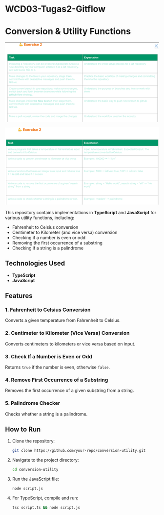 # WCD03-Tugas2-Gitflow
 
# Conversion & Utility Functions

![alt text](<Image/excercise2 part1.png>)

![alt text](<Image/excercise2 part2.png>)

This repository contains implementations in **TypeScript** and **JavaScript** for various utility functions, including:
- Fahrenheit to Celsius conversion
- Centimeter to Kilometer (and vice versa) conversion
- Checking if a number is even or odd
- Removing the first occurrence of a substring
- Checking if a string is a palindrome

## Technologies Used
- **TypeScript**
- **JavaScript**

## Features
### 1. Fahrenheit to Celsius Conversion
Converts a given temperature from Fahrenheit to Celsius.

### 2. Centimeter to Kilometer (Vice Versa) Conversion
Converts centimeters to kilometers or vice versa based on input.

### 3. Check If a Number is Even or Odd
Returns `true` if the number is even, otherwise `false`.


### 4. Remove First Occurrence of a Substring
Removes the first occurrence of a given substring from a string.

### 5. Palindrome Checker
Checks whether a string is a palindrome.

## How to Run
1. Clone the repository:
   ```sh
   git clone https://github.com/your-repo/conversion-utility.git
   ```
2. Navigate to the project directory:
   ```sh
   cd conversion-utility
   ```
3. Run the JavaScript file:
   ```sh
   node script.js
   ```
4. For TypeScript, compile and run:
   ```sh
   tsc script.ts && node script.js
   ```
